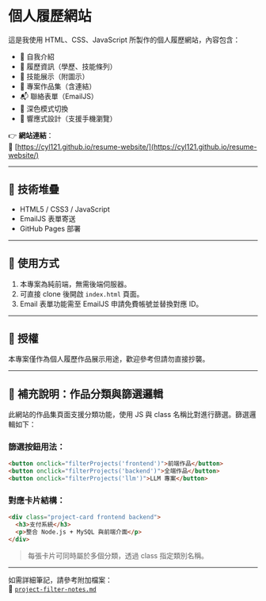 # 個人履歷網站

這是我使用 HTML、CSS、JavaScript 所製作的個人履歷網站，內容包含：

- 🌟 自我介紹
- 📄 履歷資訊（學歷、技能條列）
- 🧰 技能展示（附圖示）
- 📂 專案作品集（含連結）
- 📬 聯絡表單（EmailJS）
- 🌙 深色模式切換
- 📱 響應式設計（支援手機瀏覽）

👉 **網站連結**：  
🔗 [https://cyl121.github.io/resume-website/](https://cyl121.github.io/resume-website/)

---

## 🔧 技術堆疊

- HTML5 / CSS3 / JavaScript
- EmailJS 表單寄送
- GitHub Pages 部署

---

## 🚀 使用方式

1. 本專案為純前端，無需後端伺服器。
2. 可直接 clone 後開啟 `index.html` 頁面。
3. Email 表單功能需至 EmailJS 申請免費帳號並替換對應 ID。

---

## 📜 授權

本專案僅作為個人履歷作品展示用途，歡迎參考但請勿直接抄襲。

---

## 📌 補充說明：作品分類與篩選邏輯

此網站的作品集頁面支援分類功能，使用 JS 與 class 名稱比對進行篩選。篩選邏輯如下：

### 篩選按鈕用法：

```html
<button onclick="filterProjects('frontend')">前端作品</button>
<button onclick="filterProjects('backend')">全端作品</button>
<button onclick="filterProjects('llm')">LLM 專案</button>
```

### 對應卡片結構：

```html
<div class="project-card frontend backend">
  <h3>支付系統</h3>
  <p>整合 Node.js + MySQL 與前端介面</p>
</div>
```

> 每張卡片可同時屬於多個分類，透過 class 指定類別名稱。

---

如需詳細筆記，請參考附加檔案：  
📄 [`project-filter-notes.md`](./project-filter-notes.md)

